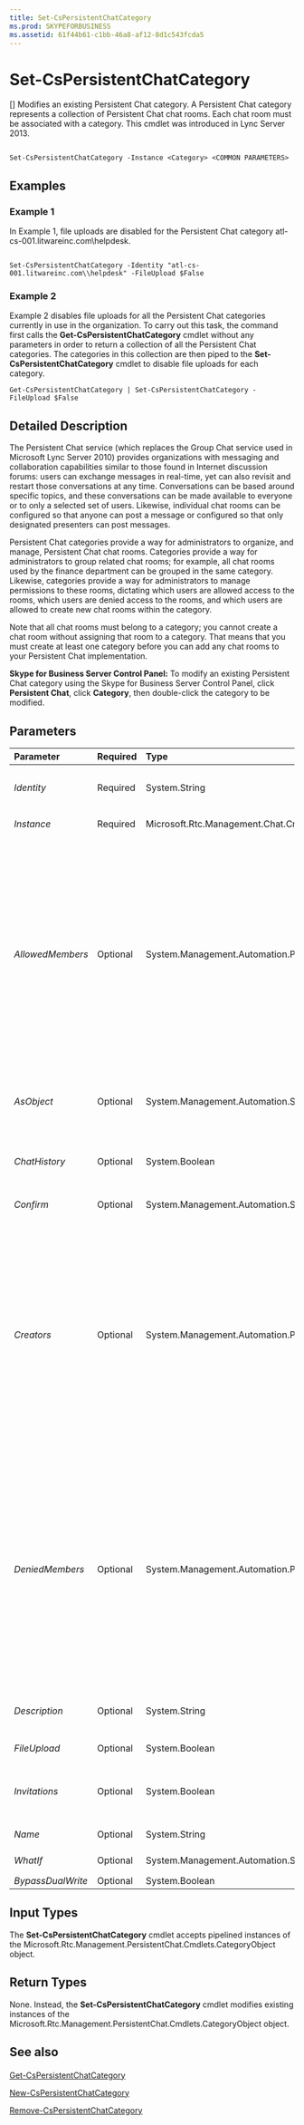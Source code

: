 ```yaml
---
title: Set-CsPersistentChatCategory
ms.prod: SKYPEFORBUSINESS
ms.assetid: 61f44b61-c1bb-46a8-af12-8d1c543fcda5
---
```



# Set-CsPersistentChatCategory
[]
Modifies an existing Persistent Chat category. A Persistent Chat category represents a collection of Persistent Chat chat rooms. Each chat room must be associated with a category. This cmdlet was introduced in Lync Server 2013.
  
    
    


```

Set-CsPersistentChatCategory -Instance <Category> <COMMON PARAMETERS>

```


## Examples
<a name="Examples"> </a>


### Example 1

In Example 1, file uploads are disabled for the Persistent Chat category atl-cs-001.litwareinc.com\\helpdesk.
  
    
    

```

Set-CsPersistentChatCategory -Identity "atl-cs-001.litwareinc.com\\helpdesk" -FileUpload $False
```


### Example 2

Example 2 disables file uploads for all the Persistent Chat categories currently in use in the organization. To carry out this task, the command first calls the **Get-CsPersistentChatCategory** cmdlet without any parameters in order to return a collection of all the Persistent Chat categories. The categories in this collection are then piped to the **Set-CsPersistentChatCategory** cmdlet to disable file uploads for each category.
  
    
    

```
Get-CsPersistentChatCategory | Set-CsPersistentChatCategory -FileUpload $False
```


## Detailed Description
<a name="DetailedDescription"> </a>

The Persistent Chat service (which replaces the Group Chat service used in Microsoft Lync Server 2010) provides organizations with messaging and collaboration capabilities similar to those found in Internet discussion forums: users can exchange messages in real-time, yet can also revisit and restart those conversations at any time. Conversations can be based around specific topics, and these conversations can be made available to everyone or to only a selected set of users. Likewise, individual chat rooms can be configured so that anyone can post a message or configured so that only designated presenters can post messages.
  
    
    
Persistent Chat categories provide a way for administrators to organize, and manage, Persistent Chat chat rooms. Categories provide a way for administrators to group related chat rooms; for example, all chat rooms used by the finance department can be grouped in the same category. Likewise, categories provide a way for administrators to manage permissions to these rooms, dictating which users are allowed access to the rooms, which users are denied access to the rooms, and which users are allowed to create new chat rooms within the category.
  
    
    
Note that all chat rooms must belong to a category; you cannot create a chat room without assigning that room to a category. That means that you must create at least one category before you can add any chat rooms to your Persistent Chat implementation.
  
    
    
 **Skype for Business Server Control Panel:** To modify an existing Persistent Chat category using the Skype for Business Server Control Panel, click **Persistent Chat**, click **Category**, then double-click the category to be modified.
  
    
    

## Parameters
<a name="DetailedDescription"> </a>



|**Parameter**|**Required**|**Type**|**Description**|
|:-----|:-----|:-----|:-----|
| _Identity_ <br/> |Required  <br/> |System.String  <br/> |Unique identifier for the chat room category. The Identity consists of the Persistent Chat pool were the category is located followed by the category Name; for example:  <br/>  `-Identity "atl-gc-001.litwareinc.com\\ITChat"` <br/> |
| _Instance_ <br/> |Required  <br/> |Microsoft.Rtc.Management.Chat.Cmdlets.Category  <br/> |Allows you to pass a reference to an object to the cmdlet rather than set individual parameter values.  <br/> |
| _AllowedMembers_ <br/> |Optional  <br/> |System.Management.Automation.PSListModifier  <br/> |Lists the users who are allowed to access chat rooms within the category. To add a new user to the Members list, use syntax similar to this:  <br/>  `-Members @{Add="sip:kenmyer@litwareinc.com"}` <br/> Multiple users can be added by separating the user SIP addresses with commas:  <br/>  `-Members @{Add="sip:kenmyer@litwareinc.com", "sip:pilar@litwareinc.com"}` <br/> To remove a user from the Members list use the Remove method:  <br/>  `-Members @{Remove="sip:kenmyer@litwareinc.com"}` <br/> To remove all the users from the Members list, set the value of the Members property to null:  <br/>  `-AllowedMembers $Null` <br/> In addition to working with individual users you can also work with entire OUs. For example, this command enables all the users in the IT OU to access chat rooms:  <br/>  `-Members @{Add="OU=IT,DC=litwareinc,DC=com"}` <br/> To add all the users in a distribution list, use the Active Directory distinguished name of that distribution list:  <br/>  `-Members @{Add="CN=ChatSupportGroup,OU=IT,DC=litwareinc,DC=com"}` <br/> |
| _AsObject_ <br/> |Optional  <br/> |System.Management.Automation.SwitchParameter  <br/> |When specified, Active Directory display names are used when adding users to or removing users from the AllowedMembers, DeniedMembers, and Creators lists. When not specified, SIP addresses are used when managing these lists.  <br/> |
| _ChatHistory_ <br/> |Optional  <br/> |System.Boolean  <br/> |When set the False ($False), the chat history feature will be disabled for the new category. Typically, chat history is only disabled for chat rooms that are used for announcements that are posted once and then never need to be referred to again.  <br/> |
| _Confirm_ <br/> |Optional  <br/> |System.Management.Automation.SwitchParameter  <br/> |Prompts you for confirmation before executing the command.  <br/> |
| _Creators_ <br/> |Optional  <br/> |System.Management.Automation.PSListModifier  <br/> |Lists the users who are allowed to create chat rooms within the category. To add a new user to the Creators list, use syntax similar to this:  <br/>  `-Creators @{Add="sip:kenmyer@litwareinc.com"}` <br/> Multiple users can be added by separating the user SIP addresses with commas:  <br/>  `-Creators @{Add="sip:kenmyer@litwareinc.com", "sip:pilar@litwareinc.com"}` <br/> To remove a user from the Creators list use the Remove method:  <br/>  `-Creators @{Remove="sip:kenmyer@litwareinc.com"}` <br/> To remove all the users from the Creators list, set the value of the Creators property to null:  <br/>  `-Creators $Null` <br/> In addition to working with individual users you can also work with entire OUs. For example, this command enables all the users in the IT OU to create chat rooms:  <br/>  `-Creators @{Add="OU=IT,DC=litwareinc,DC=com"}` <br/> To add all the users in a distribution list, use the Active Directory distinguished name of that distribution list:  <br/>  `-Creators @{Add="CN=ChatSupportGroup.OU=IT,DC=litwareinc,DC=com"}` <br/> |
| _DeniedMembers_ <br/> |Optional  <br/> |System.Management.Automation.PSListModifier  <br/> |Lists the users who are not allowed to access chat rooms within the category. To add a new user to the DeniedMembers list, use syntax similar to this:  <br/>  `-DeniedMembers @{Add="sip:kenmyer@litwareinc.com"}` <br/> Multiple users can be added by separating the user SIP addresses with commas:  <br/>  `-DeniedMembers @{Add="sip:kenmyer@litwareinc.com", "sip:pilar@litwareinc.com"}` <br/> To remove a user from the DeniedMembers list use the Remove method:  <br/>  `-DeniedMembers @{Remove="sip:kenmyer@litwareinc.com"}` <br/> To remove all the users from the DeniedMembers list, set the value of the DeniedMembers property to null:  <br/>  `-DeniedMembers $Null` <br/> In addition to working with individual users you can also work with entire OUs. For example, this command denies chat room access to all the users in the IT OUs:  <br/>  `-DeniedMembers @{Add="OU=IT,DC=litwareinc,DC=com"}` <br/> To deny access to all the users in a distribution list, use the Active Directory distinguished name of that distribution list:  <br/>  `-DeniedMembers @{Add="CN=ChatSupportGroup.OU=IT,DC=litwareinc,DC=com"}` <br/> |
| _Description_ <br/> |Optional  <br/> |System.String  <br/> |Additional text accompanying the Persistent Chat category. For example, the Description might explain the purpose of the category and what type of rooms you can expect to find within the category.  <br/> |
| _FileUpload_ <br/> |Optional  <br/> |System.Boolean  <br/> |When set to True ($True), allows file uploads to the chat rooms in the category.  <br/> |
| _Invitations_ <br/> |Optional  <br/> |System.Boolean  <br/> |When set to False ($False), Invitations will be enabled for the category. Among other things, this means that users on the AllowedMembers list will automatically receive an invitation to join a new chat room at the time that new room is created.  <br/> |
| _Name_ <br/> |Optional  <br/> |System.String  <br/> |Name given to the Persistent Chat category. Names must be unique per Persistent Chat pool.  <br/> |
| _WhatIf_ <br/> |Optional  <br/> |System.Management.Automation.SwitchParameter  <br/> |Describes what would happen if you executed the command without actually executing the command.  <br/> |
| _BypassDualWrite_ <br/> |Optional  <br/> |System.Boolean  <br/> |PARAMVALUE: $true | $false  <br/> |
   

## Input Types
<a name="InputTypes"> </a>

The **Set-CsPersistentChatCategory** cmdlet accepts pipelined instances of the Microsoft.Rtc.Management.PersistentChat.Cmdlets.CategoryObject object.
  
    
    

## Return Types
<a name="ReturnTypes"> </a>

None. Instead, the **Set-CsPersistentChatCategory** cmdlet modifies existing instances of the Microsoft.Rtc.Management.PersistentChat.Cmdlets.CategoryObject object.
  
    
    

## See also
<a name="ReturnTypes"> </a>


#### 


  
    
    
 [Get-CsPersistentChatCategory](get-cspersistentchatcategory.md)
  
    
    
 [New-CsPersistentChatCategory](new-cspersistentchatcategory.md)
  
    
    
 [Remove-CsPersistentChatCategory](remove-cspersistentchatcategory.md)
